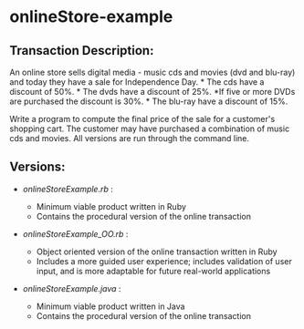 # onlineStore-example

## Transaction Description: 

  An online store sells digital media - music cds and movies (dvd and blu-ray) and today they have a sale for Independence Day. 
    * The cds have a discount of 50%. 
    * The dvds have a discount of 25%. *If five or more DVDs are purchased the discount is 30%. 
    * The blu-ray have a discount of 15%. 

  Write a program to compute the final price of the sale for a customer's shopping cart. The customer may have purchased a combination of music cds and movies. All versions are run through the command line.

## Versions:

  * _onlineStoreExample.rb_ : 
    * Minimum viable product written in Ruby
    * Contains the procedural version of the online transaction
    
  * _onlineStoreExample_OO.rb_ : 
    * Object oriented version of the online transaction written in Ruby
    * Includes a more guided user experience; includes validation of user input, and is more adaptable for future real-world applications
    
  * _onlineStoreExample.java_ : 
    * Minimum viable product written in Java
    * Contains the procedural version of the online transaction
